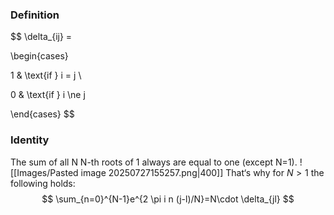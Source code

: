 
### Definition
$$
\delta_{ij} =

\begin{cases}

1 & \text{if } i = j \\

0 & \text{if } i \ne j

\end{cases}
$$
### Identity
The sum of all N N-th roots of 1 always are equal to one (except N=1).
![[Images/Pasted image 20250727155257.png|400]]
That‘s why for $N>1$ the following holds:
$$
\sum_{n=0}^{N-1}e^{2 \pi i n (j-l)/N}=N\cdot \delta_{jl}
$$
